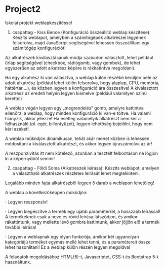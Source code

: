 # Project2
Iskolai projekt weblapkészítéssel

1. csapattag - Kiss Bence (Konfiguráció összeállító weblap készítése):
Készíts weblapot, amelyben a számítógépek alkatrészei legyenek felsorolva, majd JavaScript segítségével lehessen összeállítani egy számítógép konfigurációt!

Az alkatrészek kiválasztásának módja szabadon választott, lehet például űrlap segítségével (checkbox, rádiógomb, vagy gombok), de lehet egyszerűen az adott alkatrész képére is rákkatintva megoldani).

Ha egy alkatrész ki van választva, a weblap külön részébe kerüljön bele az adott alkatrész (például lehet külön felsorolva, hogy alaplap, CPU, memória, háttértár,…), és közben legyen a konfiguráció ára összesítve! A kiválasztott alkatrész az eredeti helyén legyen kiemelve (például valamilyen színű kerettel)

A weblap végén legyen egy „megrendelés” gomb, amelyre kattintva ellenőrzi a weblap, hogy minden konfiguráció ki van-e töltve. Ha valami hiányzik, akkor jelezze! Ha esetleg valamelyik alkatrészt nem kér a felhasználó (pl. egér, billentyűzet), legyen lehetőség bejelölni, hogy nem kéri ezeket!

A weblap működjön dinamikusan, tehát akár menet közben is lehessen módosítani a kiválasztott alkatrészt, és akkor legyen újraszámolva az ár!

A reszponzivitás itt nem kötelező, azonban a tesztelt felbontáson ne lógjon ki a képernyőből semmi!

2. csapattag - Földi Soma (Alkatrészek leírása):
Készíts weblapot, amelyen a választható alkatrészek részletes leírását lehet megtekinteni.

Legalább minden fajta alkatrészből legyen 5 darab a weblapon lehetőleg!

A weblap a következőképpen működjön:

· Legyen reszponzív!

· Legyen kiegészítve a termék egy újabb paraméterrel, a hosszabb leírással! A termékeknek csak a neve és rövid leírása látszódjon, és amikor rákattintunk, vagy mellette lévő gombra kattintunk, akkor jöjjön elő a termék további leírása!

· Legyen a weblapnak egy olyan funkciója, amikor két ugyanolyan kategóriájú terméket egymás mellé lehet tenni, és a paramétereit össze lehet hasonlítani! Ez a weblap külön részén legyen megoldva!

A feladatok megoldásához HTML(5)-t, Javascriptet, CSS-t és Bootstrap 5-t használtunk.
